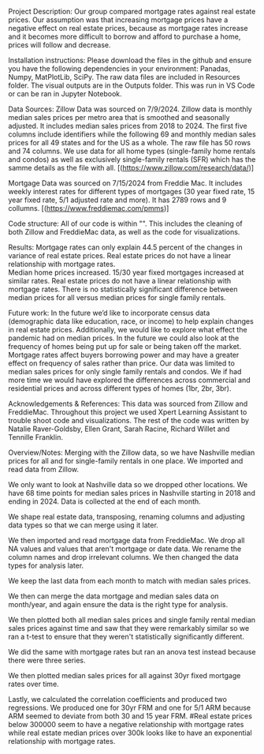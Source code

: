 Project Description: 
  Our group compared mortgage rates against real estate prices. Our assumption was that increasing mortgage prices have a negative effect on real estate prices, because as mortgage rates increase and it becomes more difficult to borrow and afford to purchase a home, prices will follow and decrease. 

Installation instructions: 
  Please download the files in the github and ensure you have the following dependencies in your environment: Panadas, Numpy, MatPlotLib, SciPy. The raw data files are included in Resources folder. The visual outputs are in the Outputs folder. This was run in VS Code or can be ran in Jupyter Notebook. 

Data Sources: 
  Zillow Data was sourced on 7/9/2024. Zillow data is monthly median sales prices per metro area that is smoothed and seasonally adjusted. It includes median sales prices from 2018 to 2024. The first five columns include identifiers while the following 69 and monthly median sales prices for all 49 states and for the US as a whole. The raw file has 50 rows and 74 columns. We use data for all home types (single-family home rentals and condos) as well as exclusively single-family rentals (SFR) which has the samme details as the file with all. 
[(https://www.zillow.com/research/data/)]

  Mortgage Data was sourced on 7/15/2024 from Freddie Mac. It includes weekly interest rates for different types of mortgages (30 year fixed rate, 15 year fixed rate, 5/1 adjusted rate and more). It has 2789 rows and 9 collumns. 
[(https://www.freddiemac.com/pmms)]

Code structure: 
All of our code is within "". This includes the cleaning of both Zillow and FreddieMac data, as well as the code for visualizations. 

Results: 
  Mortgage rates can only explain 44.5 percent of the changes in variance of real estate prices.
  Real estate prices do not have a linear relationship with mortgage rates.  
  Median home prices increased. 
  15/30 year fixed mortgages increased at similar rates. 
  Real estate prices do not have a linear relationship with mortgage rates. 
  There is no statistically significant difference between median prices for all versus median prices for single family rentals. 

Future work: 
In the future we’d like to incorporate census data (demographic data like education, race, or income) to help explain changes in real estate prices. Additionally, we would like to explore what effect the pandemic had on median prices. In the future we could also look at the frequency of homes being put up for sale or being taken off the market. Mortgage rates affect buyers borrowing power and may have a greater effect on frequency of sales rather than price. 
Our data was limited to median sales prices for only single family rentals and condos. We if had more time we would have explored the differences across commercial and residential prices and across different types of homes (1br, 2br, 3br). 

Acknowledgements & References: 
This data was sourced from Zillow and FreddieMac. Throughout this project we used Xpert Learning Assistant to trouble shoot code and visualizations. The rest of the code was written by Natalie Raver-Goldsby, Ellen Grant, Sarah Racine, Richard Willet and Tennille Franklin. 

Overview/Notes: 
Merging with the Zillow data, so we have Nashville median prices for all and for single-family rentals in one place. 
We imported and read data from Zillow.

We only want to look at Nashville data so we dropped other locations. We have 68 time points for median sales prices in Nashville starting in 2018 and ending in 2024. Data is collected at the end of each month.


We shape real estate data, transposing, renaming columns and adjusting data types so that we can merge using it later.

We then imported and read mortgage data from FreddieMac. We drop all NA values and values that aren't mortgage or date data. We rename the column names and drop irrelevant columns. We then changed the data types for analysis later.

We keep the last data from each month to match with median sales prices.

We then can merge the data mortgage and median sales data on month/year, and again ensure the data is the right type for analysis.

We then plotted both all median sales prices and single family rental median sales prices against time and saw that they were remarkably similar so we ran a t-test to ensure that they weren't statistically significantly different.

We did the same with mortgage rates but ran an anova test instead because there were three series.

We then plotted median sales prices for all against 30yr fixed mortgage rates over time.

Lastly, we calculated the correlation coefficients and produced two regressions. We produced one for 30yr FRM and one for 5/1 ARM because ARM seemed to deviate from both 30 and 15 year FRM. #Real estate prices below 300000 seem to have a negative relationship with mortgage rates while real estate median prices over 300k looks like to have an exponential relationship with mortgage rates.


